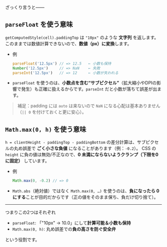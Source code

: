 ざっくり言うと――

## `parseFloat` を使う意味

`getComputedStyle(cell).paddingTop` は `"10px"` のような **文字列** を返します。
このままでは数値計算できないので、**数値（px）に変換**します。

* 例

  ```js
  parseFloat('12.5px') // => 12.5   ← 小数も保持
  Number('12.5px')     // => NaN    ← 失敗
  parseInt('12.5px')   // => 12     ← 小数が失われる
  ```
* `parseFloat` を使うのは、**小数点を含む“サブピクセル”**（拡大縮小やDPIの影響で発生）も正確に扱えるからです。`parseInt` だと小数が落ちて誤差が出ます。

> 補足：padding には `auto` は来ないので `NaN` になる心配は基本ありません（`|| 0` を付けておくと更に安心）。

## `Math.max(0, h)` を使う意味

`h = clientHeight - paddingTop - paddingBottom` の差分計算は、サブピクセルの丸め誤差で **ごく小さな負値** になることがあります（例：`-0.2`）。
CSS の `height` に負の値は無効/不正なので、**0 未満にならないようクランプ（下限を0に固定）** しています。

* 例

  ```js
  Math.max(0, -0.2) // => 0
  ```
* `Math.abs`（絶対値）ではなく `Math.max(0, …)` を使うのは、**負になったら 0 にする**ことが目的だからです（正の値をそのまま保ち、負だけ切り捨て）。

---

つまりこの2つはそれぞれ

* `parseFloat`: 「"10px" → 10.0」にして**計算可能＆小数も保持**
* `Math.max(0, h)`: 丸め誤差での**負の高さを防ぐ安全弁**

という役割です。
